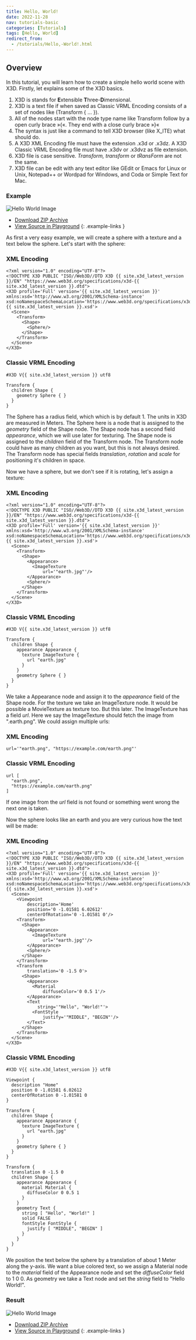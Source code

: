 ```yaml
---
title: Hello, World!
date: 2022-11-28
nav: tutorials-basic
categories: [Tutorials]
tags: [Hello, World]
redirect_from:
  - /tutorials/Hello,-World!.html
---
```

## Overview

In this tutorial, you will learn how to create a simple hello world scene with X3D. Firstly, let explains some of the X3D basics.

1. X3D is stands for **E**xtensible **T**hree-**D**imensional.
2. X3D is a text file if when saved as Classic VRML Encoding consists of a set of nodes like (Transform { … }).
3. All of the nodes start with the node type name like Transform follow by a open curly brace »{«. They end with a close curly brace »}«
4. The syntax is just like a command to tell X3D browser (like X\_ITE) what should do.
5. A X3D XML Encoding file must have the extension .x3d or .x3dz. A X3D Classic VRML Encoding file must have .x3dv or .x3dvz as file extension.
6. X3D file is case sensitive. *Transform, transform* or *tRansForm* are not the same.
7. X3D file can be edit with any text editor like GEdit or Emacs for Linux or Unix, Notepad++ or Wordpad for Windows, and Coda or Simple Text for Mac.

### Example

<x3d-canvas src="https://create3000.github.io/media/tutorials/scenes/hello-world1/hello-world1.x3dv" update="auto">
  <img src="https://create3000.github.io/media/tutorials/scenes/hello-world1/screenshot.avif" alt="Hello World Image"/>
</x3d-canvas>

- [Download ZIP Archive](https://create3000.github.io/media/tutorials/scenes/hello-world1/hello-world1.zip)
- [View Source in Playground](/x_ite/playground/?url=https://create3000.github.io/media/tutorials/scenes/hello-world1/hello-world1.x3dv)
{: .example-links }

As first a very easy example, we will create a sphere with a texture and a text below the sphere. Let's start with the sphere:

### XML Encoding

```x3d
<?xml version="1.0" encoding="UTF-8"?>
<!DOCTYPE X3D PUBLIC "ISO//Web3D//DTD X3D {{ site.x3d_latest_version }}/EN" "https://www.web3d.org/specifications/x3d-{{ site.x3d_latest_version }}.dtd">
<X3D profile='Full' version='{{ site.x3d_latest_version }}' xmlns:xsd='http://www.w3.org/2001/XMLSchema-instance' xsd:noNamespaceSchemaLocation='https://www.web3d.org/specifications/x3d-{{ site.x3d_latest_version }}.xsd'>
  <Scene>
    <Transform>
      <Shape>
        <Sphere/>
      </Shape>
    </Transform>
  </Scene>
</X3D>
```

### Classic VRML Encoding

```vrml
#X3D V{{ site.x3d_latest_version }} utf8

Transform {
  children Shape {
    geometry Sphere { }
  }
}
```

The Sphere has a radius field, which which is by default 1. The units in X3D are measured in Meters. The Sphere here is a node that is assigned to the *geometry* field of the Shape node. The Shape node has a second field *appearance*, which we will use later for texturing. The Shape node is assigned to the *children* field of the Transform node. The Transform node could have as many children as you want, but this is not always desired. The Transform node has special fields *translation*, *rotation* and *scale* for positioning it's children in space.

Now we have a sphere, but we don't see if it is rotating, let's assign a texture:

### XML Encoding

```x3d
<?xml version="1.0" encoding="UTF-8"?>
<!DOCTYPE X3D PUBLIC "ISO//Web3D//DTD X3D {{ site.x3d_latest_version }}/EN" "https://www.web3d.org/specifications/x3d-{{ site.x3d_latest_version }}.dtd">
<X3D profile='Full' version='{{ site.x3d_latest_version }}' xmlns:xsd='http://www.w3.org/2001/XMLSchema-instance' xsd:noNamespaceSchemaLocation='https://www.web3d.org/specifications/x3d-{{ site.x3d_latest_version }}.xsd'>
  <Scene>
    <Transform>
      <Shape>
        <Appearance>
          <ImageTexture
              url='"earth.jpg"'/>
        </Appearance>
        <Sphere/>
      </Shape>
    </Transform>
  </Scene>
</X3D>
```

### Classic VRML Encoding

```vrml
#X3D V{{ site.x3d_latest_version }} utf8

Transform {
  children Shape {
    appearance Appearance {
      texture ImageTexture {
        url "earth.jpg"
      }
    }
    geometry Sphere { }
  }
}
```

We take a Appearance node and assign it to the *appearance* field of the Shape node. For the texture we take an ImageTexture node. It would be possible a MovieTexture as texture too. But this later. The ImageTexture has a field *url*. Here we say the ImageTexture should fetch the image from ".earth.png". We could assign multiple urls:

### XML Encoding

```x3d
url='"earth.png", "https://example.com/earth.png"'
```

### Classic VRML Encoding

```vrml
url [
  "earth.png",
  "https://example.com/earth.png"
]
```

If one image from the *url* field is not found or something went wrong the next one is taken.

Now the sphere looks like an earth and you are very curious how the text will be made:

### XML Encoding

```x3d
<?xml version="1.0" encoding="UTF-8"?>
<!DOCTYPE X3D PUBLIC "ISO//Web3D//DTD X3D {{ site.x3d_latest_version }}/EN" "https://www.web3d.org/specifications/x3d-{{ site.x3d_latest_version }}.dtd">
<X3D profile='Full' version='{{ site.x3d_latest_version }}' xmlns:xsd='http://www.w3.org/2001/XMLSchema-instance' xsd:noNamespaceSchemaLocation='https://www.web3d.org/specifications/x3d-{{ site.x3d_latest_version }}.xsd'>
  <Scene>
    <Viewpoint
        description='Home'
        position='0 -1.01581 6.02612'
        centerOfRotation='0 -1.01581 0'/>
    <Transform>
      <Shape>
        <Appearance>
          <ImageTexture
              url='"earth.jpg"'/>
        </Appearance>
        <Sphere/>
      </Shape>
    </Transform>
    <Transform
        translation='0 -1.5 0'>
      <Shape>
        <Appearance>
          <Material
              diffuseColor='0 0.5 1'/>
        </Appearance>
        <Text
            string='"Hello", "World!"'>
          <FontStyle
              justify='"MIDDLE", "BEGIN"'/>
        </Text>
      </Shape>
    </Transform>
  </Scene>
</X3D>
```

### Classic VRML Encoding

```vrml
#X3D V{{ site.x3d_latest_version }} utf8

Viewpoint {
  description "Home"
  position 0 -1.01581 6.02612
  centerOfRotation 0 -1.01581 0
}

Transform {
  children Shape {
    appearance Appearance {
      texture ImageTexture {
        url "earth.jpg"
      }
    }
    geometry Sphere { }
  }
}

Transform {
  translation 0 -1.5 0
  children Shape {
    appearance Appearance {
      material Material {
        diffuseColor 0 0.5 1
      }
    }
    geometry Text {
      string [ "Hello", "World!" ]
      solid FALSE
      fontStyle FontStyle {
        justify [ "MIDDLE", "BEGIN" ]
      }
    }
  }
}
```

We position the text below the sphere by a translation of about 1 Meter along the y-axis. We want a blue colored text, so we assign a Material node to the *material* field of the Appearance node and set the *diffuseColor* field to 1 0 0. As geometry we take a Text node and set the *string* field to "Hello World!".

### Result

<x3d-canvas src="https://create3000.github.io/media/tutorials/scenes/hello-world2/hello-world2.x3dv" update="auto">
  <img src="https://create3000.github.io/media/tutorials/scenes/hello-world2/screenshot.avif" alt="Hello World Image"/>
</x3d-canvas>

- [Download ZIP Archive](https://create3000.github.io/media/tutorials/scenes/hello-world2/hello-world2.zip)
- [View Source in Playground](/x_ite/playground/?url=https://create3000.github.io/media/tutorials/scenes/hello-world2/hello-world2.x3dv)
{: .example-links }
